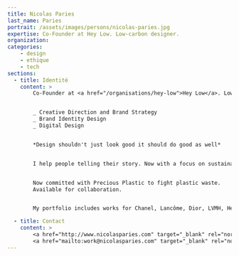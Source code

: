 ```yaml
---
title: Nicolas Paries
last_name: Paries
portrait: /assets/images/persons/nicolas-paries.jpg
expertise: Co-Founder at Hey Low. Low‑carbon designer.
organization:
categories:
    - design
    - ethique
    - tech
sections:
  - title: Identité
    content: >
        Co-Founder at <a href="/organisations/hey-low">Hey Low</a>. Low‑carbon designer.


        _ Creative Direction and Brand Strategy
        _ Brand Identity Design
        _ Digital Design


        *Design shouldn't just look good it should do good as well*


        I help people telling their story. Now with a focus on sustainable projects for social & environmental good.


        Now committed with Precious Plastic to fight plastic waste.
        Available for collaboration.


        My portfolio includes works for Chanel, Lancôme, Dior, LVMH, Hermès-Puiforcat, Nespresso, the French Football Federation and the Bruxelles-Flandern Tourism Office.

  - title: Contact
    content: >
        <a href="http://www.nicolasparies.com" target="_blank" rel="noreferrer">Site</a> –
        <a href="mailto:work@nicolasparies.com" target="_blank" rel="noreferrer">Mail</a>
---
```

